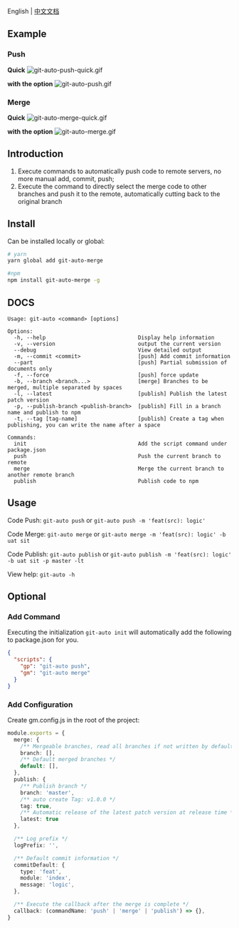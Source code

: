 English | [中文文档](./README_zh.md)

## Example

### Push
**Quick**
![git-auto-push-quick.gif](https://pic.peo.pw/a/2022/10/18/634d894cd74a1.gif)

**with the option**
![git-auto-push.gif](https://pic.peo.pw/a/2022/10/18/634d894b00c30.gif)

### Merge
**Quick**
![git-auto-merge-quick.gif](https://pic.peo.pw/a/2022/10/18/634d894b8bc2c.gif)

**with the option**
![git-auto-merge.gif](https://pic.peo.pw/a/2022/10/18/634d894b899c4.gif)

## Introduction
1. Execute commands to automatically push code to remote servers, no more manual add, commit, push; 
2. Execute the command to directly select the merge code to other branches and push it to the remote, automatically cutting back to the original branch

## Install
Can be installed locally or global: 

```bash
# yarn
yarn global add git-auto-merge

#npm
npm install git-auto-merge -g
```

## DOCS
```
Usage: git-auto <command> [options]

Options:
  -h, --help                             Display help information
  -v, --version                          output the current version
  --debug                                View detailed output
  -m, --commit <commit>                  [push] Add commit information
  --part                                 [push] Partial submission of documents only
  -f, --force                            [push] force update
  -b, --branch <branch...>               [merge] Branches to be merged, multiple separated by spaces
  -l, --latest                           [publish] Publish the latest patch version
  -p, --publish-branch <publish-branch>  [publish] Fill in a branch name and publish to npm
  -t, --tag [tag-name]                   [publish] Create a tag when publishing, you can write the name after a space

Commands:
  init                                   Add the script command under package.json
  push                                   Push the current branch to remote
  merge                                  Merge the current branch to another remote branch
  publish                                Publish code to npm
```

## Usage
Code Push: `git-auto push` or `git-auto push -m 'feat(src): logic'`

Code Merge: `git-auto merge` or `git-auto merge -m 'feat(src): logic' -b uat sit`

Code Publish: `git-auto publish` or `git-auto publish -m 'feat(src): logic' -b uat sit -p master -lt`

View help: `git-auto -h`

## Optional
### Add Command
Executing the initialization `git-auto init` will automatically add the following to package.json for you.
```json
{
  "scripts": {
    "gp": "git-auto push",
    "gm": "git-auto merge"
  }
}
```

### Add Configuration
Create gm.config.js in the root of the project: 
```ts
module.exports = {
  merge: {
    /** Mergeable branches, read all branches if not written by default */
    branch: [],
    /** Default merged branches */
    default: [],
  },
  publish: {
    /** Publish branch */
    branch: 'master',
    /** auto create Tag: v1.0.0 */
    tag: true,
    /** Automatic release of the latest patch version at release time */
    latest: true
  },

  /** Log prefix */
  logPrefix: '',

  /** Default commit information */
  commitDefault: {
    type: 'feat',
    module: 'index',
    message: 'logic',
  },

  /** Execute the callback after the merge is complete */
  callback: (commandName: 'push' | 'merge' | 'publish') => {},
}
```

